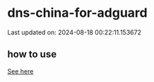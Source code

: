 # dns-china-for-adguard

Last updated on: 2024-08-18 00:22:11.153672

## how to use

[See here](https://github.com/AdguardTeam/AdGuardHome/wiki/Configuration#upstreams-from-file)